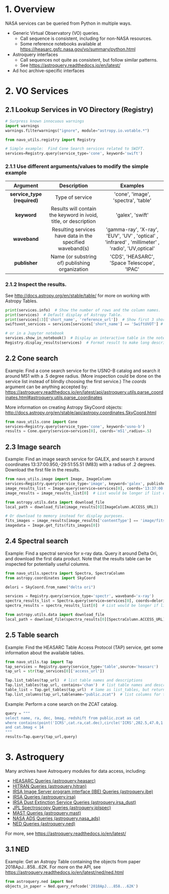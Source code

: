 
# 1. Overview
NASA services can be queried from Python in multiple ways.
* Generic Virtual Observatory (VO) queries.
  * Call sequence is consistent, including for non-NASA resources.
  * Some reference notebooks available at https://heasarc.gsfc.nasa.gov/vo/summary/python.html
* Astroquery interfaces
  * Call sequences not quite as consistent, but follow similar patterns.
  * See https://astroquery.readthedocs.io/en/latest/
* Ad hoc archive-specific interfaces

# 2. VO Services
## 2.1 Lookup Services in VO Directory (Registry)


```python
# Surpress known innocuous warnings
import warnings
warnings.filterwarnings("ignore", module="astropy.io.votable.*")

from navo_utils.registry import Registry

# Simple example:  Find Cone Search services related to SWIFT.
services=Registry.query(service_type='cone', keyword='swift')
```

### 2.1.1 Use different arguments/values to modify the simple example
| Argument | Description | Examples |
| :-----: | :-----------: | :--------: |
| **service_type (required)** | Type of service | 'cone', 'image', 'spectra', 'table' |
| **keyword** | Results will contain the keyword in ivoid, title, or description | 'galex', 'swift' |
| **waveband** | Resulting services have data in the specified waveband(s) | 'gamma-ray', 'X-ray', 'EUV', 'UV' , 'optical' , 'infrared' , 'millimeter' , 'radio', 'UV,optical' |
| **publisher** | Name (or substring of) publishing organization | 'CDS', 'HEASARC', 'Space Telescope', 'IPAC' |

### 2.1.2 Inspect the results.
See http://docs.astropy.org/en/stable/table/ for more on working with Astropy Tables.


```python
print(services.info)  # Show the number of rows and the column names.
print(services)  # Default display of Astropy Table.
print(services[:3]['short_name', 'reference_url'])  # Show first 3 short names and reference URLs.
swiftuvot_services = services[services['short_name'] == 'SwiftUVOT'] # Filter the results by column value.

# or in a Jupyter notebook
services.show_in_notebook()  # Display an interactive table in the notebook.
Registry.display_results(services)  # Format result to make long descriptions more readable.
```

## 2.2 Cone search
Example:  Find a cone search service for the USNO-B catalog and search it around M51 with a .5 degree radius.  (More inspection could be done on the service list instead of blindly choosing the first service.)  The *coords* argument can be anything accepted by: https://astroquery.readthedocs.io/en/latest/api/astroquery.utils.parse_coordinates.html#astroquery.utils.parse_coordinates

More information on creating Astropy SkyCoord objects: http://docs.astropy.org/en/stable/api/astropy.coordinates.SkyCoord.html


```python
from navo_utils.cone import Cone
services=Registry.query(service_type='cone', keyword='usno-b')
results = Cone.query(service=services[0], coords='m51',radius=.5)
```

## 2.3 Image search
Example:  Find an image search service for GALEX, and search it around coordinates 13:37:00.950,-29:51:55.51 (M83) with a radius of .2 degrees.  Download the first file in the results.


```python
from navo_utils.image import Image, ImageColumn
services=Registry.query(service_type='image', keyword='galex', publisher='Space Telescope')
image_results_list = Image.query(service=services[0], coords='13:37:00.950,-29:51:55.51', radius=0.2)
image_results = image_results_list[0]  # List would be longer if list of services was input.

from astropy.utils.data import download_file
local_path = download_file(image_results[0][ImageColumn.ACCESS_URL])

# Or download to memory instead for display purposes.
fits_images = image_results[image_results['contentType'] == 'image/fits']
imagedata = Image.get_fits(fits_images[0])
```

## 2.4 Spectral search
Example:  Find a spectral service for x-ray data.  Query it around Delta Ori, and download the first data product.  Note that the results table can be inspected for potentially useful columns.


```python
from navo_utils.spectra import Spectra, SpectraColumn
from astropy.coordinates import SkyCoord

delori = SkyCoord.from_name("delta ori")

services = Registry.query(service_type='spectr', waveband='x-ray')
spectra_results_list = Spectra.query(service=services[0], coords=delori, radius=0.1)
spectra_results = spectra_results_list[0]  # List would be longer if list of services was input.

from astropy.utils.data import download_file
local_path = download_file(spectra_results[0][SpectraColumn.ACCESS_URL])
```

## 2.5 Table search
Example:  Find the HEASARC Table Access Protocol (TAP) service, get some information about the available tables.


```python
from navo_utils.tap import Tap
tap_services = Registry.query(service_type='table',source='heasarc')
tap_url = str(tap_services[0]['access_url'])

Tap.list_tables(tap_url)  # list table names and descriptions
Tap.list_tables(tap_url, contains='chan')  # list table names and descriptions where name contains 'chan'
table_list = Tap.get_tables(tap_url)  # Same as list_tables, but returns list of table objects
Tap.list_columns(tap_url,tablename="public.zcat")  # list columns for table 'public.zcat'
```

Example:  Perform a cone search on the ZCAT catalog.


```python
query = """
select name, ra, dec, bmag, redshift from public.zcat as cat 
where contains(point('ICRS',cat.ra,cat.dec),circle('ICRS',202.5,47.0,1.0))=1 
and cat.bmag < 14
"""
results=Tap.query(tap_url,query)
```

# 3. Astroquery 
Many archives have Astroquery modules for data access, including:

* [HEASARC Queries (astroquery.heasarc)](https://astroquery.readthedocs.io/en/latest/heasarc/heasarc.html)
* [HITRAN Queries (astroquery.hitran)](https://astroquery.readthedocs.io/en/latest/hitran/hitran.html)
* [IRSA Image Server program interface (IBE) Queries (astroquery.ibe)](https://astroquery.readthedocs.io/en/latest/ibe/ibe.html)
* [IRSA Queries (astroquery.irsa)](https://astroquery.readthedocs.io/en/latest/irsa/irsa.html)
* [IRSA Dust Extinction Service Queries (astroquery.irsa_dust)](https://astroquery.readthedocs.io/en/latest/irsa/irsa_dust.html)
* [JPL Spectroscopy Queries (astroquery.jplspec)](https://astroquery.readthedocs.io/en/latest/jplspec/jplspec.html)
* [MAST Queries (astroquery.mast)](https://astroquery.readthedocs.io/en/latest/mast/mast.html)
* [NASA ADS Queries (astroquery.nasa_ads)](https://astroquery.readthedocs.io/en/latest/nasa_ads/nasa_ads.html)
* [NED Queries (astroquery.ned)](https://astroquery.readthedocs.io/en/latest/ned/ned.html)

For more, see https://astroquery.readthedocs.io/en/latest/

## 3.1 NED
Example:  Get an Astropy Table containing the objects from paper 2018ApJ...858...62K.  For more on the API, see https://astroquery.readthedocs.io/en/latest/ned/ned.html 


```python
from astroquery.ned import Ned
objects_in_paper = Ned.query_refcode('2018ApJ...858...62K')
```
